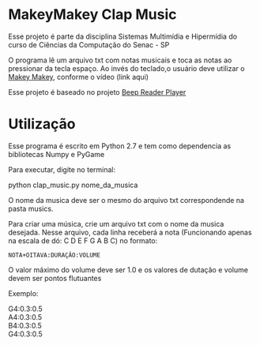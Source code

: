 # MakeyMakey Clap Music

Esse projeto é parte da disciplina Sistemas Multimídia e Hipermídia do curso de Ciências da Computação do Senac - SP

O programa lê um arquivo txt com notas musicais e toca as notas ao pressionar da tecla espaço. Ao invés do teclado,o usuário deve utilizar o <a href="http://www.makeymakey.com/">Makey Makey</a>,
conforme o vídeo (link aqui)

Esse projeto é baseado no projeto <a href="https://github.com/akajuvonen/beep-reader-player">Beep Reader Player</a>

# Utilização

Esse programa é escrito em Python 2.7 e tem como dependencia as bibliotecas Numpy e PyGame

Para executar, digite no terminal:
 
 python clap_music.py nome_da_musica
 
O nome da musica deve ser o mesmo do arquivo txt correspondende na pasta musics.
  
Para criar uma música, crie um arquivo txt com o nome da musica desejada. Nesse arquivo, cada linha receberá a nota (Funcionando apenas na escala de dó: C D E F G A B C) no formato:

`NOTA+OITAVA:DURAÇÂO:VOLUME`

O valor máximo do volume deve ser 1.0 e os valores de dutação e volume devem ser pontos flutuantes

Exemplo:

G4:0.3:0.5  
A4:0.3:0.5  
B4:0.3:0.5  
G4:0.3:0.5  


